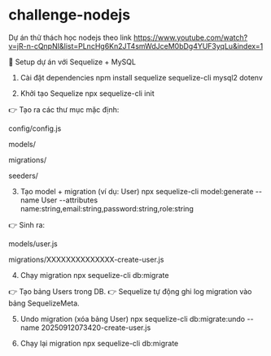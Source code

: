 # challenge-nodejs

Dự án thử thách học nodejs theo link https://www.youtube.com/watch?v=jR-n-cQnpNI&list=PLncHg6Kn2JT4smWdJceM0bDg4YUF3yqLu&index=1

🚀 Setup dự án với Sequelize + MySQL

1. Cài đặt dependencies
   npm install sequelize sequelize-cli mysql2 dotenv

2. Khởi tạo Sequelize
   npx sequelize-cli init

👉 Tạo ra các thư mục mặc định:

config/config.js

models/

migrations/

seeders/

3. Tạo model + migration (ví dụ: User)
   npx sequelize-cli model:generate --name User --attributes name:string,email:string,password:string,role:string

👉 Sinh ra:

models/user.js

migrations/XXXXXXXXXXXXXX-create-user.js

4. Chạy migration
   npx sequelize-cli db:migrate

👉 Tạo bảng Users trong DB.
👉 Sequelize tự động ghi log migration vào bảng SequelizeMeta.

5. Undo migration (xóa bảng User)
   npx sequelize-cli db:migrate:undo --name 20250912073420-create-user.js

6. Chạy lại migration
   npx sequelize-cli db:migrate


